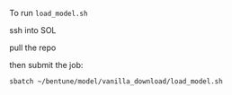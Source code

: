 To run `load_model.sh`

ssh into SOL

pull the repo

then submit the job:

`sbatch ~/bentune/model/vanilla_download/load_model.sh`


